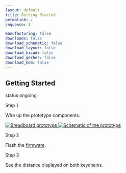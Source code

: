 ```yaml
---
layout: default
title: Getting Started
permalink: /
sequence: 1

manufacturing: false
downloads: false
download_schematic: false
download_layout: false
download_kicad: false
download_gerber: false
download_bom: false
---
```

<section class="section is-small">
  <div class="container">
    <h2 class="title is-1">Getting Started</h2>
    <div class="tags has-addons">
      <span class="tag is-medium is-light">status</span>
      <span class="tag is-medium is-warning">ongoing</span>
    </div>

  <div class="tile is-ancestor">
    <div class="tile is-vertical is-12">
      <div class="tile">
        <div class="tile is-parent">
          <article class="tile is-child notification">
            <p class="title">Step 1</p>
            <p class="subtitle">Wire up the prototype components.</p>
            <a href="{{site.url}}/images/prototype/front.jpg">
              <img src="{{site.url}}/images/prototype/front.jpg" alt="Breadboard prototype">
            </a>
            <a href="{{site.url}}/images/hardware/schematic.png">
              <img src="{{site.url}}/images/hardware/schematic.png" alt="Schematic of the prototype">
            </a>
          </article>
        </div>
        <div class="tile is-parent">
          <article class="tile is-child notification">
            <p class="title">Step 2</p>
            <p class="subtitle">Flash the <a href="/software">firmware</a>.</p>
          </article>
        </div>
        <div class="tile is-parent">
          <article class="tile is-child notification">
            <div class="content">
              <p class="title">Step 3</p>
              <p class="subtitle">See the distance displayed on both keychains.</p>
            </div>
          </article>
        </div>
      </div>
    </div>
  </div>
  </div>
</section>
